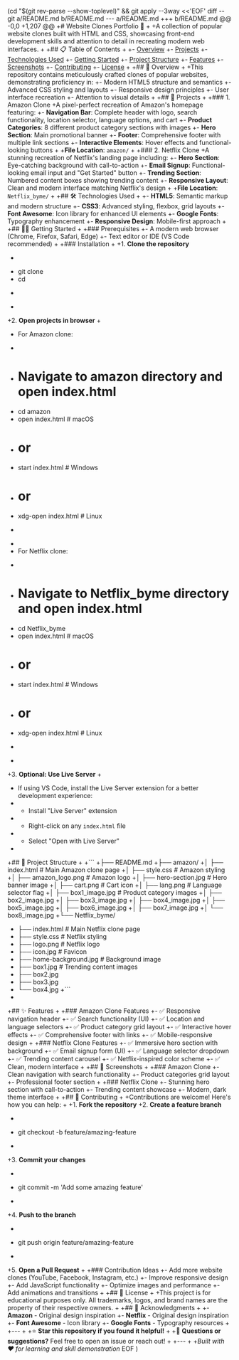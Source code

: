 (cd "$(git rev-parse --show-toplevel)" && git apply --3way <<'EOF'
diff --git a/README.md b/README.md
--- a/README.md
+++ b/README.md
@@ -0,0 +1,207 @@
+# Website Clones Portfolio 🌟
+
+A collection of popular website clones built with HTML and CSS, showcasing front-end development skills and attention to detail in recreating modern web interfaces.
+
+## 📋 Table of Contents
+
+- [Overview](#overview)
+- [Projects](#projects)
+- [Technologies Used](#technologies-used)
+- [Getting Started](#getting-started)
+- [Project Structure](#project-structure)
+- [Features](#features)
+- [Screenshots](#screenshots)
+- [Contributing](#contributing)
+- [License](#license)
+
+## 🎯 Overview
+
+This repository contains meticulously crafted clones of popular websites, demonstrating proficiency in:
+- Modern HTML5 structure and semantics
+- Advanced CSS styling and layouts
+- Responsive design principles
+- User interface recreation
+- Attention to visual details
+
+## 🚀 Projects
+
+### 1. Amazon Clone
+A pixel-perfect recreation of Amazon's homepage featuring:
+- **Navigation Bar**: Complete header with logo, search functionality, location selector, language options, and cart
+- **Product Categories**: 8 different product category sections with images
+- **Hero Section**: Main promotional banner
+- **Footer**: Comprehensive footer with multiple link sections
+- **Interactive Elements**: Hover effects and functional-looking buttons
+
+**File Location**: `amazon/`
+
+### 2. Netflix Clone
+A stunning recreation of Netflix's landing page including:
+- **Hero Section**: Eye-catching background with call-to-action
+- **Email Signup**: Functional-looking email input and "Get Started" button
+- **Trending Section**: Numbered content boxes showing trending content
+- **Responsive Layout**: Clean and modern interface matching Netflix's design
+
+**File Location**: `Netflix_byme/`
+
+## 🛠️ Technologies Used
+
+- **HTML5**: Semantic markup and modern structure
+- **CSS3**: Advanced styling, flexbox, grid layouts
+- **Font Awesome**: Icon library for enhanced UI elements
+- **Google Fonts**: Typography enhancement
+- **Responsive Design**: Mobile-first approach
+
+## 🏃‍♂️ Getting Started
+
+### Prerequisites
+- A modern web browser (Chrome, Firefox, Safari, Edge)
+- Text editor or IDE (VS Code recommended)
+
+### Installation
+
+1. **Clone the repository**
+   ```bash
+   git clone <repository-url>
+   cd <project-directory>
+   ```
+
+2. **Open projects in browser**
+   
+   For Amazon clone:
+   ```bash
+   # Navigate to amazon directory and open index.html
+   cd amazon
+   open index.html  # macOS
+   # or
+   start index.html  # Windows
+   # or
+   xdg-open index.html  # Linux
+   ```
+   
+   For Netflix clone:
+   ```bash
+   # Navigate to Netflix_byme directory and open index.html
+   cd Netflix_byme
+   open index.html  # macOS
+   # or
+   start index.html  # Windows
+   # or
+   xdg-open index.html  # Linux
+   ```
+
+3. **Optional: Use Live Server**
+   
+   If using VS Code, install the Live Server extension for a better development experience:
+   - Install "Live Server" extension
+   - Right-click on any `index.html` file
+   - Select "Open with Live Server"
+
+## 📁 Project Structure
+
+```
+├── README.md
+├── amazon/
+│   ├── index.html              # Main Amazon clone page
+│   ├── style.css               # Amazon styling
+│   ├── amazon_logo.png         # Amazon logo
+│   ├── hero-section.jpg        # Hero banner image
+│   ├── cart.png               # Cart icon
+│   ├── lang.png               # Language selector flag
+│   ├── box1_image.jpg         # Product category images
+│   ├── box2_image.jpg
+│   ├── box3_image.jpg
+│   ├── box4_image.jpg
+│   ├── box5_image.jpg
+│   ├── box6_image.jpg
+│   ├── box7_image.jpg
+│   └── box8_image.jpg
+└── Netflix_byme/
+    ├── index.html              # Main Netflix clone page
+    ├── style.css               # Netflix styling
+    ├── logo.png               # Netflix logo
+    ├── icon.jpg               # Favicon
+    ├── home-background.jpg     # Background image
+    ├── box1.jpg               # Trending content images
+    ├── box2.jpg
+    ├── box3.jpg
+    └── box4.jpg
+```
+
+## ✨ Features
+
+### Amazon Clone Features
+- ✅ Responsive navigation header
+- ✅ Search functionality (UI)
+- ✅ Location and language selectors
+- ✅ Product category grid layout
+- ✅ Interactive hover effects
+- ✅ Comprehensive footer with links
+- ✅ Mobile-responsive design
+
+### Netflix Clone Features
+- ✅ Immersive hero section with background
+- ✅ Email signup form (UI)
+- ✅ Language selector dropdown
+- ✅ Trending content carousel
+- ✅ Netflix-inspired color scheme
+- ✅ Clean, modern interface
+
+## 📸 Screenshots
+
+### Amazon Clone
+- Clean navigation with search functionality
+- Product categories grid layout
+- Professional footer section
+
+### Netflix Clone
+- Stunning hero section with call-to-action
+- Trending content showcase
+- Modern, dark theme interface
+
+## 🤝 Contributing
+
+Contributions are welcome! Here's how you can help:
+
+1. **Fork the repository**
+2. **Create a feature branch**
+   ```bash
+   git checkout -b feature/amazing-feature
+   ```
+3. **Commit your changes**
+   ```bash
+   git commit -m 'Add some amazing feature'
+   ```
+4. **Push to the branch**
+   ```bash
+   git push origin feature/amazing-feature
+   ```
+5. **Open a Pull Request**
+
+### Contribution Ideas
+- Add more website clones (YouTube, Facebook, Instagram, etc.)
+- Improve responsive design
+- Add JavaScript functionality
+- Optimize images and performance
+- Add animations and transitions
+
+## 📄 License
+
+This project is for educational purposes only. All trademarks, logos, and brand names are the property of their respective owners.
+
+## 🙏 Acknowledgments
+
+- **Amazon** - Original design inspiration
+- **Netflix** - Original design inspiration
+- **Font Awesome** - Icon library
+- **Google Fonts** - Typography resources
+
+---
+
+⭐ **Star this repository if you found it helpful!**
+
+📧 **Questions or suggestions?** Feel free to open an issue or reach out!
+
+---
+
+*Built with ❤️ for learning and skill demonstration*
EOF
)
